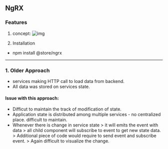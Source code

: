 ## NgRX

### Features
1. concept:
![img](https://github.com/lekhrajdinkar/NG6/blob/master/notes/assets/ngrx/001.jpg)

2. Installation
- npm install @store/ngrx

***
### 1. Older Approach
- services making HTTP call to load data from backend.
- All data was stored on services state.

#### Issue with this approach:
- Difficut to maintain the track of modification of state.
- Application state is distributed among multiple services - no centralized place. difficult to maintain.
- Whenever there is change in service state > it will emits the event with data > all child component will subscribe to event to get new state data. > Additional piece of code would require to send event and subscribe event. > Again difficult to visualize the change.
